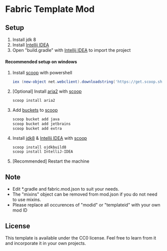# Fabric Template Mod

## Setup
1. Install jdk 8
2. Install [Intellij IDEA]( https://www.jetbrains.com/idea/ )
4. Open "build.gradle" with [Intellij IDEA]( https://www.jetbrains.com/idea/ ) to import the project

#### Recommended setup on windows
1. Install [scoop]( https://github.com/lukesampson/scoop#installation ) with powershell
    ```powershell
    iex (new-object net.webclient).downloadstring('https://get.scoop.sh')
    ```

2. [Optional] Install [aria2]( https://github.com/aria2/aria2 ) with [scoop]( https://github.com/lukesampson/scoop#installation )
    ```powershell
    scoop install aria2
    ```
3. Add [buckets]( https://github.com/lukesampson/scoop#known-application-buckets ) to [scoop]( https://github.com/lukesampson/scoop#installation )
    ```powershell
    scoop bucket add java
    scoop bucket add jetbrains 
    scoop bucket add extra
    ```
4. Install [jdk8]( https://openjdk.java.net/ ) & [Intellij IDEA]( https://www.jetbrains.com/idea/ ) with [scoop]( https://github.com/lukesampson/scoop#installation )
    ```powershell
   scoop install ojdkbuild8
   scoop install IntelliJ-IDEA
   ```
5. [Recommended] Restart the machine
## Note
  * Edit *.gradle and fabric.mod.json to suit your needs.
  * The "mixins" object can be removed from mod.json if you do not need to use mixins.
  * Please replace all occurences of "modid" or "templateid" with your own mod ID


## License

This template is available under the CC0 license. Feel free to learn from it and incorporate it in your own projects.
